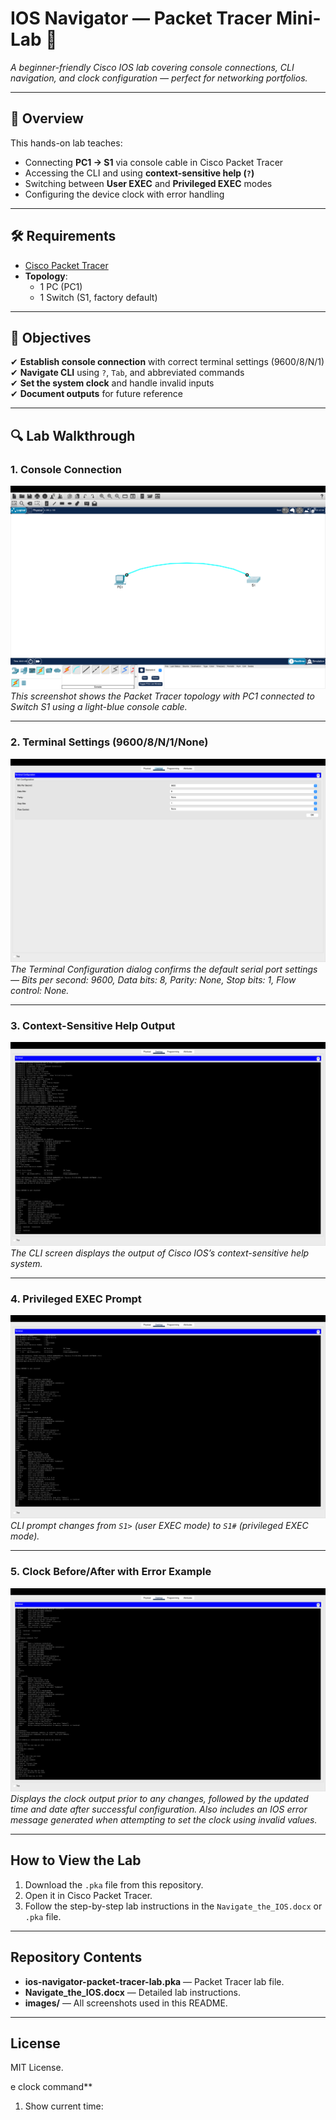 # IOS Navigator — Packet Tracer Mini-Lab 🚀  
*A beginner-friendly Cisco IOS lab covering console connections, CLI navigation, and clock configuration — perfect for networking portfolios.*

---

## 📌 Overview  
This hands-on lab teaches:  
- Connecting **PC1 → S1** via console cable in Cisco Packet Tracer  
- Accessing the CLI and using **context-sensitive help (`?`)**  
- Switching between **User EXEC** and **Privileged EXEC** modes  
- Configuring the device clock with error handling  

---

## 🛠️ Requirements  
- [Cisco Packet Tracer](https://www.netacad.com/courses/packet-tracer)  
- **Topology**:  
  - 1 PC (PC1)  
  - 1 Switch (S1, factory default)  

---

## 🎯 Objectives  
✔ **Establish console connection** with correct terminal settings (9600/8/N/1)  
✔ **Navigate CLI** using `?`, `Tab`, and abbreviated commands  
✔ **Set the system clock** and handle invalid inputs  
✔ **Document outputs** for future reference 

---

## 🔍 Lab Walkthrough  

### 1. Console Connection 
![Console connection between PC1 and S1](Images/topology.png)  
*This screenshot shows the Packet Tracer topology with PC1 connected to Switch S1 using a light-blue console cable.*

---

### 2. Terminal Settings (9600/8/N/1/None)
![Terminal settings dialog in Packet Tracer](Images/terminal-settings.png)  
*The Terminal Configuration dialog confirms the default serial port settings — Bits per second: 9600, Data bits: 8, Parity: None, Stop bits: 1, Flow control: None.*

---

### 3. Context-Sensitive Help Output
![Cisco IOS context-sensitive help output](Images/help.png)  
*The CLI screen displays the output of Cisco IOS’s context-sensitive help system.*

---

### 4. Privileged EXEC Prompt
![CLI showing transition from user EXEC to privileged EXEC](Images/help2.png)  
*CLI prompt changes from `S1>` (user EXEC mode) to `S1#` (privileged EXEC mode).*

---

### 5. Clock Before/After with Error Example
![Clock output before and after setting time, including error example](Images/clock-settings.png)  
*Displays the clock output prior to any changes, followed by the updated time and date after successful configuration. Also includes an IOS error message generated when attempting to set the clock using invalid values.*

---

## How to View the Lab
1. Download the `.pka` file from this repository.  
2. Open it in Cisco Packet Tracer.  
3. Follow the step-by-step lab instructions in the `Navigate_the_IOS.docx` or `.pka` file.

---

## Repository Contents
- **ios-navigator-packet-tracer-lab.pka** — Packet Tracer lab file.  
- **Navigate_the_IOS.docx** — Detailed lab instructions.  
- **images/** — All screenshots used in this README.

---

## License
MIT License.

e clock command**
1. Show current time:
